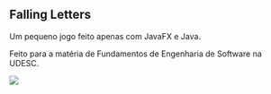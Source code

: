 ## Falling Letters

Um pequeno jogo feito apenas com JavaFX e Java.

Feito para a matéria de Fundamentos de Engenharia de Software na UDESC.

![](https://www1.udesc.br/imagens/id_submenu/899/cor_horizontal_ass_2__cmyk.jpg)